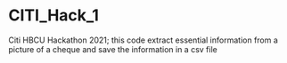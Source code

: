 # CITI_Hack_1
Citi HBCU Hackathon 2021;
this code extract essential information from a picture of a cheque and save the information in a csv file
